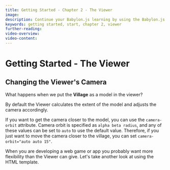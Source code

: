 ```yaml
---
title: Getting Started - Chapter 2 - The Viewer
image:
description: Continue your Babylon.js learning by using the Babylon.js viewer to view a model.
keywords: getting started, start, chapter 2, viewer
further-reading:
video-overview:
video-content:
---
```


# Getting Started - The Viewer

## Changing the Viewer's Camera

What happens when we put the **Village** as a model in the viewer?

<CodePen pen="pvzaPBV" tab="result" title="Babylon Viewer Basics" />

By default the Viewer calculates the extent of the model and adjusts the camera accordingly.

If you want to get the camera closer to the model, you can use the `camera-orbit` attribute. Camera orbit is specified as `alpha beta radius`, and any of these values can be set to `auto` to use the default value. Therefore, if you just want to move the camera closer to the village, you can set `camera-orbit="auto auto 15"`.

<CodePen pen="EaYQmzJ" tab="html,result" title="Babylon Viewer Basics" />

When you are developing a web game or app you probably want more flexibility than the Viewer can give. Let's take another look at using the HTML template.
